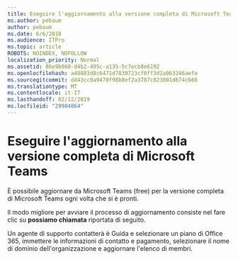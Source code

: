 ```yaml
---
title: Eseguire l'aggiornamento alla versione completa di Microsoft Teams
ms.author: pebaum
author: pebaum
ms.date: 6/6/2018
ms.audience: ITPro
ms.topic: article
ROBOTS: NOINDEX, NOFOLLOW
localization_priority: Normal
ms.assetid: 86e9b860-d4b2-495c-a135-5c7ecb8e6192
ms.openlocfilehash: a48883d8c6471d7830723cf0ff3d2a063246aefe
ms.sourcegitcommit: dd43cc0a9470f98b8ef2a3787c823801d674c666
ms.translationtype: MT
ms.contentlocale: it-IT
ms.lasthandoff: 02/12/2019
ms.locfileid: "29904864"
---
```

# <a name="upgrade-to-the-full-version-of-microsoft-teams"></a>Eseguire l'aggiornamento alla versione completa di Microsoft Teams

È possibile aggiornare da Microsoft Teams (free) per la versione completa di Microsoft Teams ogni volta che si è pronti.
  
Il modo migliore per avviare il processo di aggiornamento consiste nel fare clic su **possiamo chiamata** riportata di seguito. 
  
Un agente di supporto contatterà è Guida e selezionare un piano di Office 365, immettere le informazioni di contatto e pagamento, selezionare il nome di dominio dell'organizzazione e aggiornare l'elenco di membri.
  


